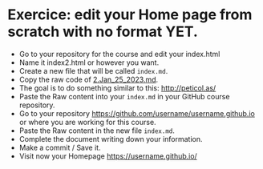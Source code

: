 # Exercice: edit your Home page from scratch with no format YET.  

- Go to your repository for the course and edit your index.html 
- Name it index2.html or however you want. 
- Create a new file that will be called `index.md`.
- Copy the raw code of [2.Jan_25_2023.md](https://raw.githubusercontent.com/susannalles/DHPracticum_Spring23/gh-pages/exercises/2.Jan_25_2023.md).
- The goal is to do something similar to this: http://peticol.as/ 
- Paste the Raw content into your `index.md` in your GitHub course repository.
- Go to your repository <https://github.com/username/username.github.io> or where you are working for this course.
- Paste the Raw content in the new file `index.md`.
- Complete the document writing down your information.
- Make a commit / Save it.
- Visit now your Homepage https://username.github.io/
